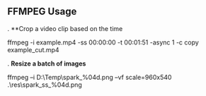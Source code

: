 ## FFMPEG Usage
. **Crop a video clip based on the time

ffmpeg -i example.mp4 -ss 00:00:00 -t 00:01:51 -async 1 -c copy example_cut.mp4

. **Resize a batch of images**

ffmpeg –i D:\Temp\spark_%04d.png –vf scale=960x540 .\res\spark_ss_%04d.png
